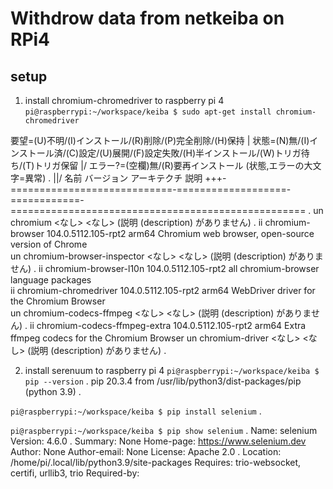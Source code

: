 # Withdrow data from netkeiba on RPi4
## setup
1. install chromium-chromedriver to raspberry pi 4
`pi@raspberrypi:~/workspace/keiba $ sudo apt-get install chromium-chromedriver`

要望=(U)不明/(I)インストール/(R)削除/(P)完全削除/(H)保持 
| 状態=(N)無/(I)インストール済/(C)設定/(U)展開/(F)設定失敗/(H)半インストール/(W)トリガ待ち/(T)トリガ保留 
|/ エラー?=(空欄)無/(R)要再インストール (状態,エラーの大文字=異常) . 
||/ 名前                         バージョン          アーキテクチ 説明 
+++-============================-===================-============-=================================================== . 
un  chromium                     <なし>              <なし>       (説明 (description) がありません) . 
ii  chromium-browser             104.0.5112.105-rpt2 arm64        Chromium web browser, open-source version of Chrome  
un  chromium-browser-inspector   <なし>              <なし>       (説明 (description) がありません) . 
ii  chromium-browser-l10n        104.0.5112.105-rpt2 all          chromium-browser language packages  
ii  chromium-chromedriver        104.0.5112.105-rpt2 arm64        WebDriver driver for the Chromium Browser  
un  chromium-codecs-ffmpeg       <なし>              <なし>       (説明 (description) がありません) . 
ii  chromium-codecs-ffmpeg-extra 104.0.5112.105-rpt2 arm64        Extra ffmpeg codecs for the Chromium Browser 
un  chromium-driver              <なし>              <なし>       (説明 (description) がありません) . 

2. install serenuum to raspberry pi 4
`pi@raspberrypi:~/workspace/keiba $ pip --version` . 
pip 20.3.4 from /usr/lib/python3/dist-packages/pip (python 3.9) . 

`pi@raspberrypi:~/workspace/keiba $ pip install selenium` . 

`pi@raspberrypi:~/workspace/keiba $ pip show selenium` . 
Name: selenium 
Version: 4.6.0 . 
Summary: None 
Home-page: https://www.selenium.dev 
Author: None 
Author-email: None 
License: Apache 2.0 . 
Location: /home/pi/.local/lib/python3.9/site-packages 
Requires: trio-websocket, certifi, urllib3, trio 
Required-by:  


